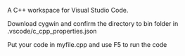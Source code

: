 A C++ workspace for Visual Studio Code.

Download cygwin and confirm the directory to bin folder in .vscode/c_cpp_properties.json

Put your code in myfile.cpp and use F5 to run the code
